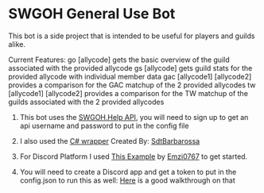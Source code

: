 # SWGOH General Use Bot

This bot is a side project that is intended to be useful for players and guilds alike.

Current Features:
go [allycode]    gets the basic overview of the guild associated with the provided allycode
gs [allycode]    gets guild stats for the provided allycode with individual member data
gac [allycode1] [allycode2] provides a comparison for the GAC matchup of the 2 provided allycodes
tw [allycode1] [allycode2] provides a comparison for the TW matchup of the guilds associated with the 2 provided allycodes

1. This bot uses the [SWGOH.Help API](https://api.swgoh.help/), you will need to sign up to get an api username and password to put in the config file

2. I also used the [C# wrapper](https://github.com/SdtBarbarossa/SWGOH-Help-Api-C-Sharp) Created By: [SdtBarbarossa](https://github.com/SdtBarbarossa)

3. For Discord Platform I used [This Example](https://github.com/DSharpPlus/Example-Bots/tree/master/DSPlus.Examples.CSharp.Ex03) by [Emzi0767](https://github.com/Emzi0767) to get started.

4. You will need to create a Discord app and get a token to put in the config.json to run this as well: [Here](https://github.com/reactiflux/discord-irc/wiki/Creating-a-discord-bot-&-getting-a-token) is a good walkthrough on that
